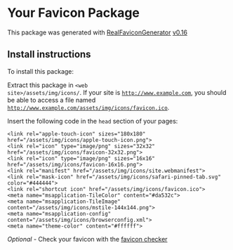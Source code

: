 # Your Favicon Package

This package was generated with [RealFaviconGenerator](https://realfavicongenerator.net/) [v0.16](https://realfavicongenerator.net/change_log#v0.16)

## Install instructions

To install this package:

Extract this package in <code>&lt;web site&gt;/assets/img/icons/</code>. If your site is <code>http://www.example.com</code>, you should be able to access a file named <code>http://www.example.com/assets/img/icons/favicon.ico</code>.

Insert the following code in the `head` section of your pages:

    <link rel="apple-touch-icon" sizes="180x180" href="/assets/img/icons/apple-touch-icon.png">
    <link rel="icon" type="image/png" sizes="32x32" href="/assets/img/icons/favicon-32x32.png">
    <link rel="icon" type="image/png" sizes="16x16" href="/assets/img/icons/favicon-16x16.png">
    <link rel="manifest" href="/assets/img/icons/site.webmanifest">
    <link rel="mask-icon" href="/assets/img/icons/safari-pinned-tab.svg" color="#444444">
    <link rel="shortcut icon" href="/assets/img/icons/favicon.ico">
    <meta name="msapplication-TileColor" content="#da532c">
    <meta name="msapplication-TileImage" content="/assets/img/icons/mstile-144x144.png">
    <meta name="msapplication-config" content="/assets/img/icons/browserconfig.xml">
    <meta name="theme-color" content="#ffffff">

*Optional* - Check your favicon with the [favicon checker](https://realfavicongenerator.net/favicon_checker)